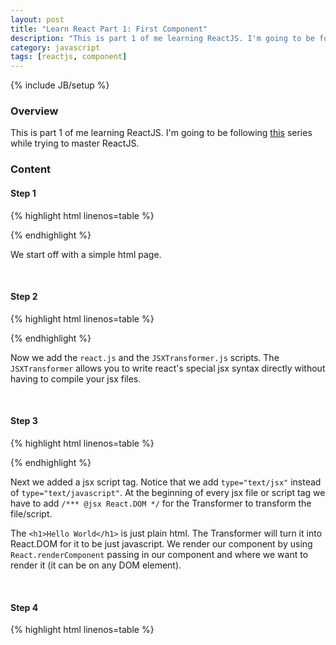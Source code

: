 ```yaml
---
layout: post
title: "Learn React Part 1: First Component"
description: "This is part 1 of me learning ReactJS. I'm going to be following [this](https://egghead.io/lessons/react-hello-world-first-component) series while trying to master ReactJS."
category: javascript
tags: [reactjs, component]
---
```

{% include JB/setup %}

<!-- Overview -->
<h3>Overview</h3>

This is part 1 of me learning ReactJS. I'm going to be following [this](https://egghead.io/lessons/react-hello-world-first-component) series while trying to master ReactJS.

<!-- Content -->
<h3>Content</h3>

<!-- Step 1 -->
<h4>Step 1</h4>

{% highlight html linenos=table  %}
<!doctype html>
<html lang="en">
  <head>
      <meta charset="UTF-8">
      <title>First Component</title>
  </head>
  <body></body>
</html>
{% endhighlight %}

We start off with a simple html page.

<br />

<!-- Step 2 -->
<h4>Step 2</h4>

{% highlight html linenos=table  %}
<!doctype html>
<html lang="en">
  <head>
      <meta charset="UTF-8">
      <title>First Component</title>
      <script src="http://fb.me/react-0.8.0.js"></script>
      <script src="http://fb.me/JSXTransformer-0.8.0.js"></script>
  </head>
  <body></body>
</html>
{% endhighlight %}

Now we add the `react.js` and the `JSXTransformer.js` scripts. The `JSXTransformer` allows you to write react's special jsx syntax directly without having to compile your jsx files.

<br />

<!-- Step 3 -->
<h4>Step 3</h4>

{% highlight html linenos=table  %}
<html lang="en">
  <head>
      <meta charset="UTF-8">
      <title>First Component</title>
      <script src="http://fb.me/react-0.8.0.js"></script>
      <script src="http://fb.me/JSXTransformer-0.8.0.js"></script>
      <script type="text/jsx">
          /*** @jsx React.DOM */
          React.renderComponent(<h1>Hello World</h1>,document.body);
      </script>
  </head>
  <body></body>
</html>
{% endhighlight %}

Next we added a jsx script tag. Notice that we add `type="text/jsx"` instead of `type="text/javascript"`. At the beginning of every jsx file or script tag we have to add `/*** @jsx React.DOM */` for the Transformer to transform the file/script. 

The `<h1>Hello World</h1>` is just plain html. The Transformer will turn it into React.DOM for it to be just javascript. We render our component by using `React.renderComponent` passing in our component and where we want to render it (it can be on any DOM element).

<br />

<!-- Step 4 -->
<h4>Step 4</h4>

{% highlight html linenos=table  %}
<html lang="en">
  <head>
      <meta charset="UTF-8">
      <title>First Component</title>
      <script src="http://fb.me/react-0.8.0.js"></script>
      <script src="http://fb.me/JSXTransformer-0.8.0.js"></script>
      <script type="text/jsx">
          /*** @jsx React.DOM */
          var App = React.createClass({
              render:function(){
                  return (
                      <h1>Hello World</h1>
                  )
              }
          });

          React.renderComponent(<App />,document.body);
      </script>
  </head>
  <body></body>
</html>
{% endhighlight %}

We now create a component called `App`. You create a component using `React.createClass` passing in an object which represents that component. Every component has a render function which represents what it will look like. Our `App` component will display `<h1>Hello World</h1>`.

<br />

OUTPUT:

![Results]({{ ASSET_PATH }}/images/2015-01-31-learn-react-part-1-first-component.png)